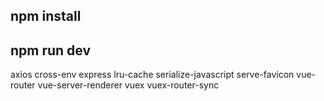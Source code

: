 ## npm install
## npm run dev
axios 
cross-env 
express 
lru-cache 
serialize-javascript 
serve-favicon 
vue-router 
vue-server-renderer 
vuex 
vuex-router-sync 